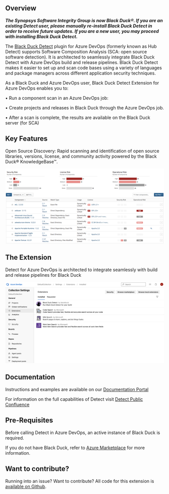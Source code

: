 ## Overview ##

_**The Synopsys Software Integrity Group is now Black Duck®. If you are an existing Detect user, please manually re-install Black Duck Detect in order to receive future updates. If you are a new user, you may proceed with installing Black Duck Detect.**_

The [Black Duck Detect](https://documentation.blackduck.com/bundle/detect/page/integrations/azureplugin/azure.html) plugin for Azure DevOps (formerly known as Hub Detect) supports Software Composition Analysis (SCA: open source software detection). It is architected to seamlessly integrate Black Duck Detect with Azure DevOps build and release pipelines. Black Duck Detect makes it easier to set up and scan code bases using a variety of languages and package managers across different application security techniques.  

As a Black Duck and Azure DevOps user, Black Duck Detect Extension for Azure DevOps enables you to:

•	Run a component scan in an Azure DevOps job:

•	Create projects and releases in Black Duck through the Azure DevOps job.
	
•	After a scan is complete, the results are available on the Black Duck server (for SCA)


## Key Features ## 

Open Source Discovery: Rapid scanning and identification of open source libraries, versions, license, and community activity powered by the Black Duck® KnowledgeBase™.

![catalog](images/catalog.png)


## The Extension ##

Detect for Azure DevOps is architected to integrate seamlessly with build and release pipelines for Black Duck

![extension](images/bd-extension.png)

## Documentation ##

Instructions and examples are available on our [Documentation Portal](https://documentation.blackduck.com/bundle/detect/page/integrations/azureplugin/azure.html)

For information on the full capabilities of Detect visit [Detect Public Confluence](https://documentation.blackduck.com/bundle/detect/page/introduction.html)

## Pre-Requisites ##

Before calling Detect in Azure DevOps, an active instance of Black Duck is required.

If you do not have Black Duck, refer to [Azure Marketplace](https://azuremarketplace.microsoft.com/en-us/marketplace/apps/black-duck-software.blackduck_hub_431) for more information.

## Want to contribute? ##

Running into an issue? Want to contribute? All code for this extension is [available on Github](https://github.com/blackducksoftware/detect-ado).  
